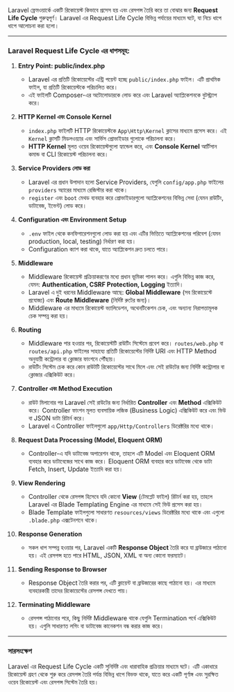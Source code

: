 Laravel ফ্রেমওয়ার্কে একটি রিকোয়েস্ট কিভাবে প্রসেস হয় এবং রেসপন্স তৈরি করে তা বোঝার জন্য **Request Life Cycle** গুরুত্বপূর্ণ। Laravel এর Request Life Cycle বিভিন্ন পর্যায়ের মাধ্যমে ঘটে, যা নিচে ধাপে ধাপে আলোচনা করা হলো।

---

### Laravel Request Life Cycle এর ধাপসমূহ:

1. **Entry Point: public/index.php**
   - Laravel এর প্রতিটি রিকোয়েস্টের এন্ট্রি পয়েন্ট হচ্ছে `public/index.php` ফাইল। এটি প্রাথমিক ফাইল, যা প্রতিটি রিকোয়েস্টকে পরিচালিত করে।
   - এই ফাইলটি Composer-এর অটোলোডারকে লোড করে এবং Laravel অ্যাপ্লিকেশনকে বুটস্ট্র্যাপ করে।

2. **HTTP Kernel এবং Console Kernel**
   - `index.php` ফাইলটি HTTP রিকোয়েস্টকে `App\Http\Kernel` ক্লাসের মাধ্যমে প্রসেস করে। এই `Kernel` ক্লাসটি মিডলওয়্যার এবং সার্ভিস প্রোভাইডার গুলোকে পরিচালনা করে।
   - **HTTP Kernel** মূলত ওয়েব রিকোয়েস্টগুলো হ্যান্ডেল করে, এবং **Console Kernel** আর্টিসান কমান্ড বা CLI রিকোয়েস্ট পরিচালনা করে।

3. **Service Providers লোড করা**
   - Laravel এর প্রধান উপাদান হলো Service Providers, যেগুলি `config/app.php` ফাইলের `providers` অ্যারের মাধ্যমে রেজিস্টার করা থাকে।
   - `register` এবং `boot` মেথড ব্যবহার করে প্রোভাইডারগুলো অ্যাপ্লিকেশনের বিভিন্ন সেবা (যেমন রাউটিং, ডাটাবেজ, ইভেন্ট) লোড করে।

4. **Configuration এবং Environment Setup**
   - `.env` ফাইল থেকে কনফিগারেশনগুলো লোড করা হয় এবং এটির ভিত্তিতে অ্যাপ্লিকেশনের পরিবেশ (যেমন production, local, testing) নির্ধারণ করা হয়।
   - Configuration ক্যাশ করা থাকে, যাতে অ্যাপ্লিকেশন দ্রুত চলতে পারে।

5. **Middleware**
   - Middleware রিকোয়েস্ট প্রক্রিয়াকরণের মধ্যে প্রধান ভূমিকা পালন করে। এগুলি বিভিন্ন কাজ করে, যেমন: **Authentication, CSRF Protection, Logging** ইত্যাদি।
   - Laravel এ দুই ধরনের Middleware আছে: **Global Middleware** (সব রিকোয়েস্টে প্রযোজ্য) এবং **Route Middleware** (নির্দিষ্ট রুটের জন্য)।
   - Middleware এর মাধ্যমে রিকোয়েস্ট ভ্যালিডেশন, অথেনটিকেশন চেক, এবং অন্যান্য নিরাপত্তামূলক চেক সম্পন্ন করা হয়।

6. **Routing**
   - Middleware পার হওয়ার পর, রিকোয়েস্টটি রাউটিং সিস্টেমে প্রবেশ করে। `routes/web.php` বা `routes/api.php` ফাইলের সাহায্যে প্রতিটি রিকোয়েস্টের নির্দিষ্ট URI এবং HTTP Method অনুযায়ী কন্ট্রোলার বা ক্লোজার ফাংশনে পৌঁছায়।
   - রাউটিং সিস্টেম চেক করে কোন রাউটটি রিকোয়েস্টের সাথে মিলে এবং সেই রাউটের জন্য নির্দিষ্ট কন্ট্রোলার বা ক্লোজার এক্সিকিউট করে।

7. **Controller এবং Method Execution**
   - রাউট মিলানোর পর Laravel সেই রাউটের জন্য নির্ধারিত **Controller** এবং **Method** এক্সিকিউট করে। Controller ফাংশন মূলত ব্যবসায়িক লজিক (Business Logic) এক্সিকিউট করে এবং ভিউ বা JSON ডাটা রিটার্ন করে।
   - Laravel এ Controller ফাইলগুলো `app/Http/Controllers` ডিরেক্টরির মধ্যে থাকে।

8. **Request Data Processing (Model, Eloquent ORM)**
   - Controller-এ যদি ডাটাবেজ অপারেশন থাকে, তাহলে এটি Model এবং Eloquent ORM ব্যবহার করে ডাটাবেজের সাথে কাজ করে। Eloquent ORM ব্যবহার করে ডাটাবেজ থেকে ডাটা Fetch, Insert, Update ইত্যাদি করা হয়।

9. **View Rendering**
   - Controller থেকে রেসপন্স হিসেবে যদি কোনো **View** (টেমপ্লেট ফাইল) রিটার্ন করা হয়, তাহলে Laravel এর Blade Templating Engine এর মাধ্যমে সেই ভিউ প্রসেস করা হয়।
   - Blade Template ফাইলগুলো সাধারণত `resources/views` ডিরেক্টরির মধ্যে থাকে এবং এগুলো `.blade.php` এক্সটেনশনে থাকে।

10. **Response Generation**
    - সকল ধাপ সম্পন্ন হওয়ার পর, Laravel একটি **Response Object** তৈরি করে যা ব্রাউজারে পাঠানো হয়। এই রেসপন্স হতে পারে HTML, JSON, XML বা অন্য কোনো ফরম্যাটে।

11. **Sending Response to Browser**
    - Response Object তৈরি করার পর, এটি ক্লায়েন্ট বা ব্রাউজারের কাছে পাঠানো হয়। এর মাধ্যমে ব্যবহারকারী তাদের রিকোয়েস্টের রেসপন্স দেখতে পায়।

12. **Terminating Middleware**
    - রেসপন্স পাঠানোর পরে, কিছু নির্দিষ্ট Middleware থাকে যেগুলি Termination পর্বে এক্সিকিউট হয়। এগুলি সাধারণত লগিং বা ডাটাবেজ কানেকশন বন্ধ করার কাজ করে।

---

### সারসংক্ষেপ

Laravel এর Request Life Cycle একটি সুনির্দিষ্ট এবং ধারাবাহিক প্রক্রিয়ার মাধ্যমে ঘটে। এটি একাধারে রিকোয়েস্ট গ্রহণ থেকে শুরু করে রেসপন্স তৈরি পর্যন্ত বিভিন্ন ধাপে বিভক্ত থাকে, যাতে করে একটি পূর্ণাঙ্গ এবং সুরক্ষিত ওয়েব রিকোয়েস্ট এবং রেসপন্স সিস্টেম তৈরি হয়।
